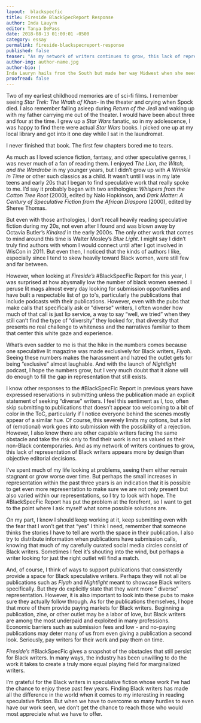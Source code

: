 ```yaml
---
layout:  blackspecfic
title: Fireside BlackSpecReport Response
author: Inda Lauyrn
editor: Tanya DePass
date: 2018-08-13 01:00:01 -0500
category: essay
permalink: fireside-blackspecreport-response
published: false
teaser: "As my network of writers continues to grow, this lack of representation of Black writers appears more by design than objective editorial decisions."
author-img: author-name.jpg
author-bio: |
Inda Lauryn hails from the South but made her way Midwest when she needed a change in her life and a new start to pursue her life’s true passion. She writes fiction in the mornings and works as an editor and writing tutor during the day. She is the co-host of the podcast Black Girl Squee and hosts a biweekly radio show called The Black Swan Collective on Mixcloud. She also produces and narrates a personal audio essay series Inda’s Corner also found on Mixcloud. You can also find her random thoughts on Twitter [@IndasCorner]. (http://www.twitter.com/IndasCorner)
proofread: false
---
```


Two of my earliest childhood memories are of sci-fi films. I remember seeing *Star Trek: The Wrath of Khan*- in the theater and crying when Spock died. I also remember falling asleep during *Return of the Jedi* and waking up with my father carrying me out of the theater. I would have been about three and four at the time. I grew up a *Star Wars* fanatic, so in my adolescence, I was happy to find there were actual *Star Wars* books. I picked one up at my local library and got into it one day while I sat in the laundromat.

I never finished that book. The first few chapters bored me to tears.

As much as I loved science fiction, fantasy, and other speculative genres, I was never much of a fan of reading them. I enjoyed *The Lion, the Witch, and the Wardrobe* in my younger years, but I didn’t grow up with *A Wrinkle in Time* or other such classics as a child. It wasn’t until I was in my late teens and early 20s that I began to find speculative work that really spoke to me. I’d say it probably began with two anthologies: *Whispers from the Cotton Tree Root* (2000), edited by Nalo Hopkinson, and *Dark Matter: A Century of Speculative Fiction from the African Diaspora* (2000), edited by Sheree Thomas.

But even with those anthologies, I don’t recall heavily reading speculative fiction during my 20s, not even after I found and was blown away by Octavia Butler’s *Kindred* in the early 2000s. The only other work that comes to mind around this time is Walter Mosley’s *Blue Light*. I might say I didn’t truly find authors with whom I would connect until after I got involved in WisCon in 2011. But even then, I noticed that the kinds of authors I like, especially since I tend to skew heavily toward Black women, were still few and far between.

However, when looking at *Fireside’s* #BlackSpecFic Report for this year, I was surprised at how abysmally low the number of black women seemed. I peruse lit mags almost every day looking for submission opportunities and have built a respectable list of go to's, particularly the publications that include podcasts with their publications. However, even with the pubs that make calls that specifically ask or  "diverse" writers, I often wonder how much of that call is just lip service, a way to say “well, we tried” when they still can’t find the type of “diversity” they looked for, that diversity that presents no real challenge to whiteness and the narratives familiar to them that center this white gaze and experience.

What’s even sadder to me is that the hike in the numbers comes because one speculative lit magazine was made exclusively for Black writers, *Fiyah*. Seeing these numbers makes the harassment and hatred the outlet gets for being “exclusive" almost laughable. And with the launch of *Nightlight* podcast, I hope the numbers grow, but I very much doubt that it alone will do enough to fill the gap in representation that still exists.

I know other responses to the #BlackSpecFic Report in previous years have expressed reservations in submitting unless the publication made an explicit statement of seeking “diverse" writers. I feel this sentiment as I, too, often skip submitting to publications that doesn’t appear too welcoming to a bit of color in the ToC, particularly if I notice everyone behind the scenes mostly appear of a similar hue. Of course, this severely limits my options, but a lot of (emotional) work goes into submission with the possibility of a rejection. However, I also know there are other capable writers facing the same obstacle and take the risk only to find their work is not as valued as their non-Black contemporaries. And as my network of writers continues to grow, this lack of representation of Black writers appears more by design than objective editorial decisions.

I’ve spent much of my life looking at problems, seeing them either remain stagnant or grow worse over time. But perhaps the small increases in representation within the past three years is an indication that it is possible to get even more representation to make sure we are not only present but also varied within our representations, so I try to look with hope. The #BlackSpecFic Report has put the problem at the forefront, so I want to get to the point where I ask myself what some possible solutions are.

On my part, I know I should keep working at it, keep submitting even with the fear that I won’t get that “yes” I think I need, remember that someone thinks the stories I have to tell are worth the space in their publication. I also try to distribute information when publications have submission calls, knowing that much of my carefully curated social media circles consist of Black writers. Sometimes I feel it’s shouting into the wind, but perhaps a writer looking for just the right outlet will find a match.

And, of course, I think of ways to support publications that consistently provide a space for Black speculative writers. Perhaps they will not all be publications such as *Fiyah* and *Nightlight* meant to showcase Black writers specifically. But they do explicitly state that they want more ” diverse”  representation. However, it is also important to look into these pubs to make sure they actually follow through. As for the publications themselves, I hope that more of them provide paying markets for Black writers. Beginning a publication, zine, or other outlet may be a labor of love, but Black writers are among the most underpaid and exploited in many professions. Economic barriers such as submission fees and low - and no-paying publications may deter many of us from even giving a publication a second look. Seriously, pay writers for their work and pay them on time.

*Fireside’s*      #BlackSpecFic gives a snapshot of the obstacles that still persist for Black writers. In many ways, the industry has been unwilling to do the work it takes to create a truly more equal playing field for marginalized writers.

I’m grateful for the Black writers in speculative fiction whose work I’ve had the chance to enjoy these past few years. Finding Black writers has made all the difference in the world when it comes to my interesting in reading speculative fiction. But when we have to overcome so many hurdles to even have our work seen, we don’t get the chance to reach those who would most appreciate what we have to offer.
